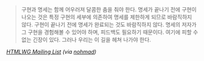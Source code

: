 > 구현과 명세는 함께 어우러져 달콤한 춤을 춰야 한다. 명세가 끝나기 전에 구현이 나오는 것은 특정 구현의 세부에 의존하여 명세를 제한하게 되므로 바람직하지 않다. 구현이 끝나기 전에 명세가 완료되는 것도 바람직하지 않다. 명세의 저자가 그 구현을 경험해볼 수 있어야 하며, 피드백도 필요하기 때문이다. 여기에 피할 수 없는 긴장이 있다. 그러나 우리는 이 길을 헤쳐 나가야 한다.

<cite><a href="http://lists.w3.org/Archives/Public/public-html/2010Jan/0107.html">HTMLWG Mailing List</a> (via <a href="http://nohmad.tumblr.com/" class="tumblr_blog">nohmad</a>)</cite>

